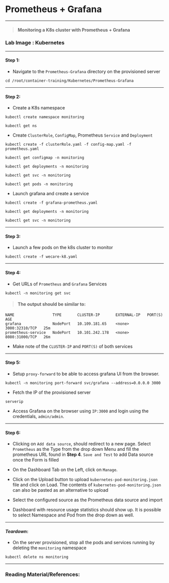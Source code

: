 # **Prometheus + Grafana**

---

> #### Monitoring a K8s cluster with Prometheus + Grafana

### **Lab Image : Kubernetes**

---

#### Step 1:

* Navigate to the `Prometheus-Grafana` directory on the provisioned server

```commandline
cd /root/container-training/Kubernetes/Prometheus-Grafana
```

---

#### Step 2:

* Create a K8s namespace

```commandline
kubectl create namespace monitoring
```
```commandline
kubectl get ns
```

* Create `ClusterRole`, `ConfigMap`, Prometheus `Service` and `Deployment`

```commandline
kubectl create -f clusterRole.yaml -f config-map.yaml -f prometheus.yaml
```
```commandline
kubectl get configmap -n monitoring
```
```commandline
kubectl get deployments -n monitoring
```
```commandline
kubectl get svc -n monitoring
```
```commandline
kubectl get pods -n monitoring
```

* Launch grafana and create a service

```commandline
kubectl create -f grafana-prometheus.yaml
```
```commandline
kubectl get deployments -n monitoring
```
```commandline
kubectl get svc -n monitoring
```

---

#### Step 3:

* Launch a few pods on the k8s cluster to monitor

```commandline
kubectl create -f wecare-k8.yaml
```

---

#### Step 4:

* Get URLs of `Prometheus` and `Grafana` Services

```commandline
kubectl -n monitoring get svc
```

> #### The output should be similar to:

```commandline
NAME                 TYPE       CLUSTER-IP       EXTERNAL-IP   PORT(S)          AGE
grafana              NodePort   10.109.181.65    <none>        3000:32310/TCP   25m
prometheus-service   NodePort   10.101.242.178   <none>        8080:31000/TCP   26m
```

* Make note of the `CLUSTER-IP` and `PORT(S)` of both services

---

#### Step 5:

* Setup `proxy-forward` to be able to access grafana UI from the browser.

```commandline
kubectl -n monitoring port-forward svc/grafana --address=0.0.0.0 3000
```

* Fetch the IP of the provisioned server

```commandline
serverip
```

* Access Grafana on the browser using `IP:3000` and login using the credentials, `admin/admin`.

---

#### Step 6:

* Clicking on `Add data source`, should redirect to a new page. Select `Prometheus` as the Type from the drop down Menu and fill the prometheus URL found in **Step 4**. `Save and Test` to add Data source once the Form is filled

* On the Dashboard Tab on the Left, click on `Manage`. 

* Click on the Upload button to upload `kubernetes-pod-monitoring.json` file and click on Load. The contents of `kubernetes-pod-monitoring.json` can also be pasted as an alternative to upload

* Select the configured source as the Prometheus data source and import

* Dashboard with resource usage statistics should show up. It is possible to select Namespace and Pod from the drop down as well.

---

#### *Teardown*:

* On the server provisioned, stop all the pods and services running by deleting the `monitoring` namespace

```commandline
kubectl delete ns monitoring
```

---

### Reading Material/References:
